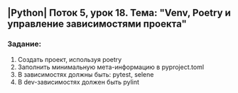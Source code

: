## |Python| Поток 5, урок 18. Тема: "Venv, Poetry и управление зависимостями проекта"

### Задание:

1. Создать проект, используя poetry
2. Заполнить минимальную мета-информацию в pyproject.toml
3. В зависимостях должны быть: pytest, selene
4. В dev-зависимостях должен быть pylint